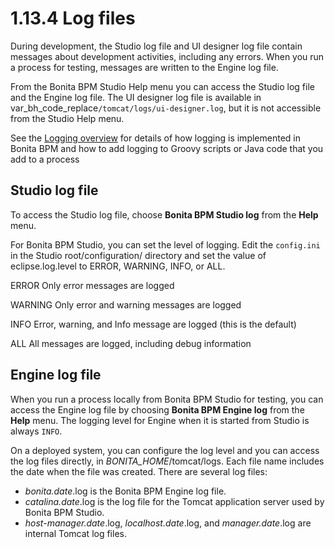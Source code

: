 # 1.13.4 Log files

During development, the Studio log file and UI designer log file contain messages about development activities, including any errors. 
When you run a process for testing, messages are written to the Engine log file.


From the Bonita BPM Studio Help menu you can access the Studio log file 
and the Engine log file. The UI designer log file is available in var\_bh\_code\_replace`/tomcat/logs/ui-designer.log`, but it is not accessible from the Studio Help menu. 



See the [Logging overview](/logging-0) for details of how logging is implemented in Bonita BPM and how to add logging to Groovy scripts or Java code that you add to a process


## Studio log file


To access the Studio log file, choose **Bonita BPM Studio log** from the **Help** menu.


For Bonita BPM Studio, you can set the level of logging. Edit the `config.ini` in the Studio root/configuration/ directory and set the value of 
eclipse.log.level to ERROR, WARNING, INFO, or ALL.

ERROR
Only error messages are logged

WARNING
Only error and warning messages are logged

INFO
Error, warning, and Info message are logged (this is the default)

ALL
All messages are logged, including debug information

## Engine log file


When you run a process locally from Bonita BPM Studio for testing, you can access the Engine log file by choosing **Bonita BPM Engine log** from the **Help** menu. 
The logging level for Engine when it is started from Studio is always `INFO`. 


On a deployed system, you can configure the log level and you can access the log files directly, in _BONITA\_HOME_/tomcat/logs. 
Each file name includes the date when the file was created. There are several log files:


* _bonita.date_.log is the Bonita BPM Engine log file.
* _catalina.date_.log is the log file for the Tomcat application server used by Bonita BPM Studio.
* _host-manager.date_.log, _localhost.date_.log, and _manager.date_.log are internal Tomcat log files.